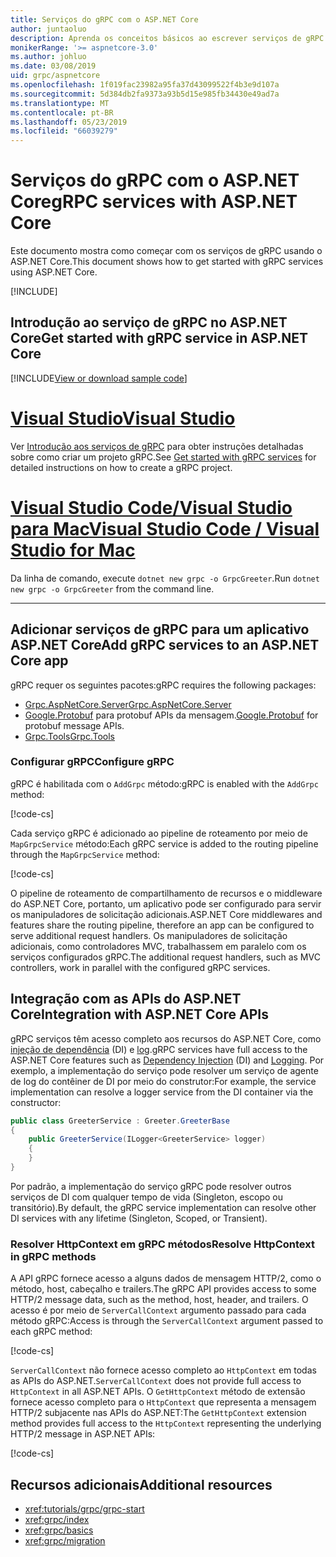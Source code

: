 ```yaml
---
title: Serviços do gRPC com o ASP.NET Core
author: juntaoluo
description: Aprenda os conceitos básicos ao escrever serviços de gRPC com o ASP.NET Core.
monikerRange: '>= aspnetcore-3.0'
ms.author: johluo
ms.date: 03/08/2019
uid: grpc/aspnetcore
ms.openlocfilehash: 1f019fac23982a95fa37d43099522f4b3e9d107a
ms.sourcegitcommit: 5d384db2fa9373a93b5d15e985fb34430e49ad7a
ms.translationtype: MT
ms.contentlocale: pt-BR
ms.lasthandoff: 05/23/2019
ms.locfileid: "66039279"
---
```

# <a name="grpc-services-with-aspnet-core"></a><span data-ttu-id="d600a-103">Serviços do gRPC com o ASP.NET Core</span><span class="sxs-lookup"><span data-stu-id="d600a-103">gRPC services with ASP.NET Core</span></span>

<span data-ttu-id="d600a-104">Este documento mostra como começar com os serviços de gRPC usando o ASP.NET Core.</span><span class="sxs-lookup"><span data-stu-id="d600a-104">This document shows how to get started with gRPC services using ASP.NET Core.</span></span>

[!INCLUDE[](~/includes/net-core-prereqs-all-3.0.md)]

## <a name="get-started-with-grpc-service-in-aspnet-core"></a><span data-ttu-id="d600a-105">Introdução ao serviço de gRPC no ASP.NET Core</span><span class="sxs-lookup"><span data-stu-id="d600a-105">Get started with gRPC service in ASP.NET Core</span></span>

[!INCLUDE[View or download sample code](~/includes/grpc/download.md)]

# <a name="visual-studiotabvisual-studio"></a>[<span data-ttu-id="d600a-106">Visual Studio</span><span class="sxs-lookup"><span data-stu-id="d600a-106">Visual Studio</span></span>](#tab/visual-studio)

<span data-ttu-id="d600a-107">Ver [Introdução aos serviços de gRPC](xref:tutorials/grpc/grpc-start) para obter instruções detalhadas sobre como criar um projeto gRPC.</span><span class="sxs-lookup"><span data-stu-id="d600a-107">See [Get started with gRPC services](xref:tutorials/grpc/grpc-start) for detailed instructions on how to create a gRPC project.</span></span>

# <a name="visual-studio-code--visual-studio-for-mactabvisual-studio-codevisual-studio-mac"></a>[<span data-ttu-id="d600a-108">Visual Studio Code/Visual Studio para Mac</span><span class="sxs-lookup"><span data-stu-id="d600a-108">Visual Studio Code / Visual Studio for Mac</span></span>](#tab/visual-studio-code+visual-studio-mac)

<span data-ttu-id="d600a-109">Da linha de comando, execute `dotnet new grpc -o GrpcGreeter`.</span><span class="sxs-lookup"><span data-stu-id="d600a-109">Run `dotnet new grpc -o GrpcGreeter` from the command line.</span></span>

---

## <a name="add-grpc-services-to-an-aspnet-core-app"></a><span data-ttu-id="d600a-110">Adicionar serviços de gRPC para um aplicativo ASP.NET Core</span><span class="sxs-lookup"><span data-stu-id="d600a-110">Add gRPC services to an ASP.NET Core app</span></span>

<span data-ttu-id="d600a-111">gRPC requer os seguintes pacotes:</span><span class="sxs-lookup"><span data-stu-id="d600a-111">gRPC requires the following packages:</span></span>

* [<span data-ttu-id="d600a-112">Grpc.AspNetCore.Server</span><span class="sxs-lookup"><span data-stu-id="d600a-112">Grpc.AspNetCore.Server</span></span>](https://www.nuget.org/packages/Grpc.AspNetCore.Server)
* <span data-ttu-id="d600a-113">[Google.Protobuf](https://www.nuget.org/packages/Google.Protobuf/) para protobuf APIs da mensagem.</span><span class="sxs-lookup"><span data-stu-id="d600a-113">[Google.Protobuf](https://www.nuget.org/packages/Google.Protobuf/) for protobuf message APIs.</span></span>
* [<span data-ttu-id="d600a-114">Grpc.Tools</span><span class="sxs-lookup"><span data-stu-id="d600a-114">Grpc.Tools</span></span>](https://www.nuget.org/packages/Grpc.Tools/)

### <a name="configure-grpc"></a><span data-ttu-id="d600a-115">Configurar gRPC</span><span class="sxs-lookup"><span data-stu-id="d600a-115">Configure gRPC</span></span>

<span data-ttu-id="d600a-116">gRPC é habilitada com o `AddGrpc` método:</span><span class="sxs-lookup"><span data-stu-id="d600a-116">gRPC is enabled with the `AddGrpc` method:</span></span>

[!code-cs[](~/tutorials/grpc/grpc-start/samples/GrpcGreeter/Startup.cs?name=snippet&highlight=5)]

<span data-ttu-id="d600a-117">Cada serviço gRPC é adicionado ao pipeline de roteamento por meio de `MapGrpcService` método:</span><span class="sxs-lookup"><span data-stu-id="d600a-117">Each gRPC service is added to the routing pipeline through the `MapGrpcService` method:</span></span>

[!code-cs[](~/tutorials/grpc/grpc-start/samples/GrpcGreeter/Startup.cs?name=snippet&highlight=21)]

<span data-ttu-id="d600a-118">O pipeline de roteamento de compartilhamento de recursos e o middleware do ASP.NET Core, portanto, um aplicativo pode ser configurado para servir os manipuladores de solicitação adicionais.</span><span class="sxs-lookup"><span data-stu-id="d600a-118">ASP.NET Core middlewares and features share the routing pipeline, therefore an app can be configured to serve additional request handlers.</span></span> <span data-ttu-id="d600a-119">Os manipuladores de solicitação adicionais, como controladores MVC, trabalhassem em paralelo com os serviços configurados gRPC.</span><span class="sxs-lookup"><span data-stu-id="d600a-119">The additional request handlers, such as MVC controllers, work in parallel with the configured gRPC services.</span></span>

## <a name="integration-with-aspnet-core-apis"></a><span data-ttu-id="d600a-120">Integração com as APIs do ASP.NET Core</span><span class="sxs-lookup"><span data-stu-id="d600a-120">Integration with ASP.NET Core APIs</span></span>

<span data-ttu-id="d600a-121">gRPC serviços têm acesso completo aos recursos do ASP.NET Core, como [injeção de dependência](xref:fundamentals/dependency-injection) (DI) e [log](xref:fundamentals/logging/index).</span><span class="sxs-lookup"><span data-stu-id="d600a-121">gRPC services have full access to the ASP.NET Core features such as [Dependency Injection](xref:fundamentals/dependency-injection) (DI) and [Logging](xref:fundamentals/logging/index).</span></span> <span data-ttu-id="d600a-122">Por exemplo, a implementação do serviço pode resolver um serviço de agente de log do contêiner de DI por meio do construtor:</span><span class="sxs-lookup"><span data-stu-id="d600a-122">For example, the service implementation can resolve a logger service from the DI container via the constructor:</span></span>

```csharp
public class GreeterService : Greeter.GreeterBase
{
    public GreeterService(ILogger<GreeterService> logger)
    {
    }
}
```

<span data-ttu-id="d600a-123">Por padrão, a implementação do serviço gRPC pode resolver outros serviços de DI com qualquer tempo de vida (Singleton, escopo ou transitório).</span><span class="sxs-lookup"><span data-stu-id="d600a-123">By default, the gRPC service implementation can resolve other DI services with any lifetime (Singleton, Scoped, or Transient).</span></span>

### <a name="resolve-httpcontext-in-grpc-methods"></a><span data-ttu-id="d600a-124">Resolver HttpContext em gRPC métodos</span><span class="sxs-lookup"><span data-stu-id="d600a-124">Resolve HttpContext in gRPC methods</span></span>

<span data-ttu-id="d600a-125">A API gRPC fornece acesso a alguns dados de mensagem HTTP/2, como o método, host, cabeçalho e trailers.</span><span class="sxs-lookup"><span data-stu-id="d600a-125">The gRPC API provides access to some HTTP/2 message data, such as the method, host, header, and trailers.</span></span> <span data-ttu-id="d600a-126">O acesso é por meio de `ServerCallContext` argumento passado para cada método gRPC:</span><span class="sxs-lookup"><span data-stu-id="d600a-126">Access is through the `ServerCallContext` argument passed to each gRPC method:</span></span>

[!code-cs[](~/tutorials/grpc/grpc-start/samples/GrpcGreeter/Services/GreeterService.cs?highlight=3-4&name=snippet)]

<span data-ttu-id="d600a-127">`ServerCallContext` não fornece acesso completo ao `HttpContext` em todas as APIs do ASP.NET.</span><span class="sxs-lookup"><span data-stu-id="d600a-127">`ServerCallContext` does not provide full access to `HttpContext` in all ASP.NET APIs.</span></span> <span data-ttu-id="d600a-128">O `GetHttpContext` método de extensão fornece acesso completo para o `HttpContext` que representa a mensagem HTTP/2 subjacente nas APIs do ASP.NET:</span><span class="sxs-lookup"><span data-stu-id="d600a-128">The `GetHttpContext` extension method provides full access to the `HttpContext` representing the underlying HTTP/2 message in ASP.NET APIs:</span></span>

[!code-cs[](~/tutorials/grpc/grpc-start/samples/GrpcGreeter/Services/GreeterService.cs?name=snippet1)]

## <a name="additional-resources"></a><span data-ttu-id="d600a-129">Recursos adicionais</span><span class="sxs-lookup"><span data-stu-id="d600a-129">Additional resources</span></span>

* <xref:tutorials/grpc/grpc-start>
* <xref:grpc/index>
* <xref:grpc/basics>
* <xref:grpc/migration>
